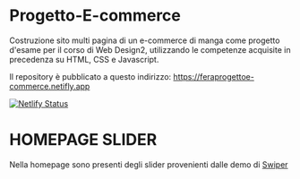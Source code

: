 # Progetto-E-commerce
Costruzione sito multi pagina di un e-commerce di manga come progetto d'esame per il corso di Web Design2, utilizzando le competenze acquisite in precedenza su HTML, CSS e Javascript.

Il repository è pubblicato a questo indirizzo: https://feraprogettoe-commerce.netifly.app

[![Netlify Status](https://api.netlify.com/api/v1/badges/2b4e246c-0c18-443c-b2f4-bb624da1eb4b/deploy-status)](https://app.netlify.com/sites/mangacommerce/deploys)

# HOMEPAGE SLIDER
Nella homepage sono presenti degli slider provenienti dalle demo di [Swiper](https://swiperjs.com/demos)

